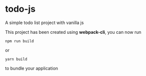 # todo-js
A simple todo list project with vanilla js

This project has been created using **webpack-cli**, you can now run

```
npm run build
```

or

```
yarn build
```

to bundle your application
